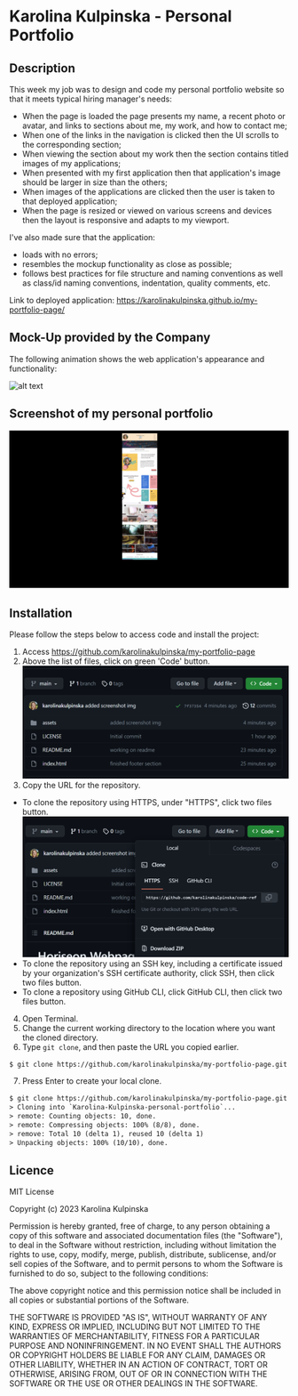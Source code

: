# Karolina Kulpinska - Personal Portfolio

## Description

This week my job was to design and code my personal portfolio website so that it meets typical hiring manager's needs:
* When the page is loaded the page presents my name, a recent photo or avatar, and links to sections about me, my work, and how to contact me;
* When one of the links in the navigation is clicked then the UI scrolls to the corresponding section;
* When viewing the section about my work then the section contains titled images of my applications;
* When presented with my first application then that application's image should be larger in size than the others;
* When images of the applications are clicked then the user is taken to that deployed application;
* When the page is resized or viewed on various screens and devices then the layout is responsive and adapts to my viewport.

I've also made sure that the application:
* loads with no errors;
* resembles the mockup functionality as close as possible;
* follows best practices for file structure and naming conventions as well as class/id naming conventions, indentation, quality comments, etc.

Link to deployed application: https://karolinakulpinska.github.io/my-portfolio-page/

## Mock-Up provided by the Company

The following animation shows the web application's appearance and functionality:

![alt text](./assets/images/01-css-challenge-demo.gif)

## Screenshot of my personal portfolio

![alt text](./assets/images/screenshot.jpg)

## Installation

Please follow the steps below to access code and install the project:

1. Access https://github.com/karolinakulpinska/my-portfolio-page
2. Above the list of files, click on green 'Code' button. 
![alt text](assets/images/code-button.png)
3. Copy the URL for the repository.
- To clone the repository using HTTPS, under "HTTPS", click two files button.
![alt text](assets/images/copy-to-clipboard.png)
- To clone the repository using an SSH key, including a certificate issued by your organization's SSH certificate authority, click SSH, then click two files button.
- To clone a repository using GitHub CLI, click GitHub CLI, then click two files button.
4. Open Terminal.
5. Change the current working directory to the location where you want the cloned directory.
6. Type `git clone`, and then paste the URL you copied earlier.

```
$ git clone https://github.com/karolinakulpinska/my-portfolio-page.git

```
7. Press Enter to create your local clone.

```
$ git clone https://github.com/karolinakulpinska/my-portfolio-page.git
> Cloning into `Karolina-Kulpinska-personal-portfolio`...
> remote: Counting objects: 10, done.
> remote: Compressing objects: 100% (8/8), done.
> remove: Total 10 (delta 1), reused 10 (delta 1)
> Unpacking objects: 100% (10/10), done.

```

## Licence

MIT License

Copyright (c) 2023 Karolina Kulpinska 

Permission is hereby granted, free of charge, to any person obtaining a copy
of this software and associated documentation files (the "Software"), to deal
in the Software without restriction, including without limitation the rights
to use, copy, modify, merge, publish, distribute, sublicense, and/or sell
copies of the Software, and to permit persons to whom the Software is
furnished to do so, subject to the following conditions:

The above copyright notice and this permission notice shall be included in all
copies or substantial portions of the Software.

THE SOFTWARE IS PROVIDED "AS IS", WITHOUT WARRANTY OF ANY KIND, EXPRESS OR
IMPLIED, INCLUDING BUT NOT LIMITED TO THE WARRANTIES OF MERCHANTABILITY,
FITNESS FOR A PARTICULAR PURPOSE AND NONINFRINGEMENT. IN NO EVENT SHALL THE
AUTHORS OR COPYRIGHT HOLDERS BE LIABLE FOR ANY CLAIM, DAMAGES OR OTHER
LIABILITY, WHETHER IN AN ACTION OF CONTRACT, TORT OR OTHERWISE, ARISING FROM,
OUT OF OR IN CONNECTION WITH THE SOFTWARE OR THE USE OR OTHER DEALINGS IN THE
SOFTWARE.